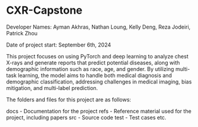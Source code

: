 # CXR-Capstone

Developer Names: Ayman Akhras, Nathan Loung, Kelly Deng, Reza Jodeiri, Patrick Zhou

Date of project start: September 6th, 2024

This project focuses on using PyTorch and deep learning to analyze chest X-rays and generate reports that predict potential diseases, along with demographic information such as race, age, and gender. By utilizing multi-task learning, the model aims to handle both medical diagnosis and demographic classification, addressing challenges in medical imaging, bias mitigation, and multi-label prediction.

The folders and files for this project are as follows:

docs - Documentation for the project
refs - Reference material used for the project, including papers
src - Source code
test - Test cases
etc.